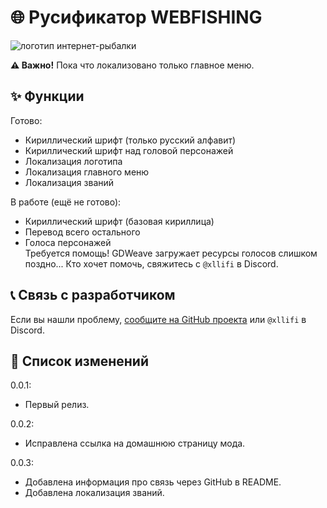 # 🌐 Русификатор WEBFISHING

![логотип интернет-рыбалки](https://i.ibb.co/vDbgMz5/logo2.png)

**⚠️ Важно!** Пока что локализовано только главное меню.

## ✨ Функции

Готово:

- Кириллический шрифт (только русский алфавит)
- Кириллический шрифт над головой персонажей
- Локализация логотипа
- Локализация главного меню
- Локализация званий

В работе (ещё не готово):

- Кириллический шрифт (базовая кириллица)
- Перевод всего остального
- Голоса персонажей  
  Требуется помощь! GDWeave загружает ресурсы голосов слишком поздно... Кто хочет помочь, свяжитесь с `@xllifi` в Discord.

## 📞 Связь с разработчиком

Если вы нашли проблему, [сообщите на GitHub проекта](https://github.com/xllifi/WFRus/issues/new) или `@xllifi` в Discord.

## 📃 Список изменений

0.0.1:

- Первый релиз.

0.0.2:

- Исправлена ссылка на домашнюю страницу мода.

0.0.3:

- Добавлена информация про связь через GitHub в README.
- Добавлена локализация званий.
